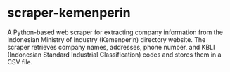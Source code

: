 # scraper-kemenperin
A Python-based web scraper for extracting company information from the Indonesian Ministry of Industry (Kemenperin) directory website. The scraper retrieves company names, addresses, phone number, and KBLI (Indonesian Standard Industrial Classification) codes and stores them in a CSV file.
